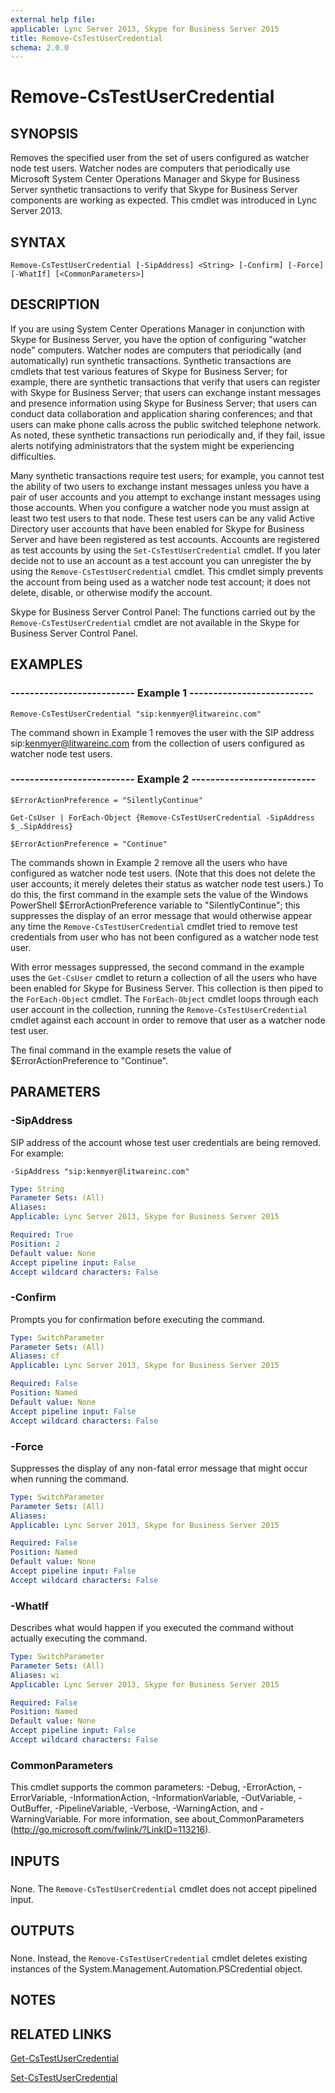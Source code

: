 ```yaml
---
external help file: 
applicable: Lync Server 2013, Skype for Business Server 2015
title: Remove-CsTestUserCredential
schema: 2.0.0
---
```


# Remove-CsTestUserCredential

## SYNOPSIS
Removes the specified user from the set of users configured as watcher node test users.
Watcher nodes are computers that periodically use Microsoft System Center Operations Manager and Skype for Business Server synthetic transactions to verify that Skype for Business Server components are working as expected.
This cmdlet was introduced in Lync Server 2013.


## SYNTAX

```
Remove-CsTestUserCredential [-SipAddress] <String> [-Confirm] [-Force] [-WhatIf] [<CommonParameters>]
```

## DESCRIPTION
If you are using System Center Operations Manager in conjunction with Skype for Business Server, you have the option of configuring "watcher node" computers.
Watcher nodes are computers that periodically (and automatically) run synthetic transactions.
Synthetic transactions are cmdlets that test various features of Skype for Business Server; for example, there are synthetic transactions that verify that users can register with Skype for Business Server; that users can exchange instant messages and presence information using Skype for Business Server; that users can conduct data collaboration and application sharing conferences; and that users can make phone calls across the public switched telephone network.
As noted, these synthetic transactions run periodically and, if they fail, issue alerts notifying administrators that the system might be experiencing difficulties.

Many synthetic transactions require test users; for example, you cannot test the ability of two users to exchange instant messages unless you have a pair of user accounts and you attempt to exchange instant messages using those accounts.
When you configure a watcher node you must assign at least two test users to that node.
These test users can be any valid Active Directory user accounts that have been enabled for Skype for Business Server and have been registered as test accounts.
Accounts are registered as test accounts by using the `Set-CsTestUserCredential` cmdlet.
If you later decide not to use an account as a test account you can unregister the by using the `Remove-CsTestUserCredential` cmdlet.
This cmdlet simply prevents the account from being used as a watcher node test account; it does not delete, disable, or otherwise modify the account.

Skype for Business Server Control Panel: The functions carried out by the `Remove-CsTestUserCredential` cmdlet are not available in the Skype for Business Server Control Panel.


## EXAMPLES

### -------------------------- Example 1 --------------------------
```
Remove-CsTestUserCredential "sip:kenmyer@litwareinc.com"
```

The command shown in Example 1 removes the user with the SIP address sip:kenmyer@litwareinc.com from the collection of users configured as watcher node test users.


### -------------------------- Example 2 --------------------------
```
$ErrorActionPreference = "SilentlyContinue"

Get-CsUser | ForEach-Object {Remove-CsTestUserCredential -SipAddress $_.SipAddress}

$ErrorActionPreference = "Continue"
```

The commands shown in Example 2 remove all the users who have configured as watcher node test users.
(Note that this does not delete the user accounts; it merely deletes their status as watcher node test users.) To do this, the first command in the example sets the value of the Windows PowerShell $ErrorActionPreference variable to "SilentlyContinue"; this suppresses the display of an error message that would otherwise appear any time the `Remove-CsTestUserCredential` cmdlet tried to remove test credentials from user who has not been configured as a watcher node test user.

With error messages suppressed, the second command in the example uses the `Get-CsUser` cmdlet to return a collection of all the users who have been enabled for Skype for Business Server.
This collection is then piped to the `ForEach-Object` cmdlet.
The `ForEach-Object` cmdlet loops through each user account in the collection, running the `Remove-CsTestUserCredential` cmdlet against each account in order to remove that user as a watcher node test user.

The final command in the example resets the value of $ErrorActionPreference to "Continue".


## PARAMETERS

### -SipAddress
SIP address of the account whose test user credentials are being removed.
For example:

`-SipAddress "sip:kenmyer@litwareinc.com"`

```yaml
Type: String
Parameter Sets: (All)
Aliases: 
Applicable: Lync Server 2013, Skype for Business Server 2015

Required: True
Position: 2
Default value: None
Accept pipeline input: False
Accept wildcard characters: False
```

### -Confirm
Prompts you for confirmation before executing the command.

```yaml
Type: SwitchParameter
Parameter Sets: (All)
Aliases: cf
Applicable: Lync Server 2013, Skype for Business Server 2015

Required: False
Position: Named
Default value: None
Accept pipeline input: False
Accept wildcard characters: False
```

### -Force
Suppresses the display of any non-fatal error message that might occur when running the command.

```yaml
Type: SwitchParameter
Parameter Sets: (All)
Aliases: 
Applicable: Lync Server 2013, Skype for Business Server 2015

Required: False
Position: Named
Default value: None
Accept pipeline input: False
Accept wildcard characters: False
```

### -WhatIf
Describes what would happen if you executed the command without actually executing the command.

```yaml
Type: SwitchParameter
Parameter Sets: (All)
Aliases: wi
Applicable: Lync Server 2013, Skype for Business Server 2015

Required: False
Position: Named
Default value: None
Accept pipeline input: False
Accept wildcard characters: False
```

### CommonParameters
This cmdlet supports the common parameters: -Debug, -ErrorAction, -ErrorVariable, -InformationAction, -InformationVariable, -OutVariable, -OutBuffer, -PipelineVariable, -Verbose, -WarningAction, and -WarningVariable. For more information, see about_CommonParameters (http://go.microsoft.com/fwlink/?LinkID=113216).

## INPUTS

###  
None.
The `Remove-CsTestUserCredential` cmdlet does not accept pipelined input.

## OUTPUTS

###  
None.
Instead, the `Remove-CsTestUserCredential` cmdlet deletes existing instances of the System.Management.Automation.PSCredential object.

## NOTES

## RELATED LINKS

[Get-CsTestUserCredential](Get-CsTestUserCredential.md)

[Set-CsTestUserCredential](Set-CsTestUserCredential.md)
